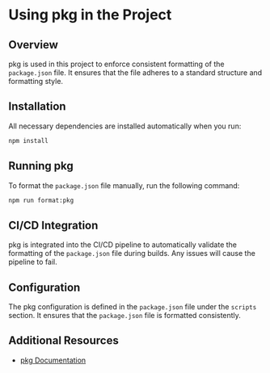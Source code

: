 # Using pkg in the Project

## Overview

pkg is used in this project to enforce consistent formatting of the `package.json` file. It ensures that the file
adheres to a standard structure and formatting style.

## Installation

All necessary dependencies are installed automatically when you run:

```bash
npm install
```

## Running pkg

To format the `package.json` file manually, run the following command:

```bash
npm run format:pkg
```

## CI/CD Integration

pkg is integrated into the CI/CD pipeline to automatically validate the formatting of the `package.json` file during
builds. Any issues will cause the pipeline to fail.

## Configuration

The pkg configuration is defined in the `package.json` file under the `scripts` section. It ensures that the
`package.json` file is formatted consistently.

## Additional Resources

- [pkg Documentation](https://github.com/vercel/pkg)
